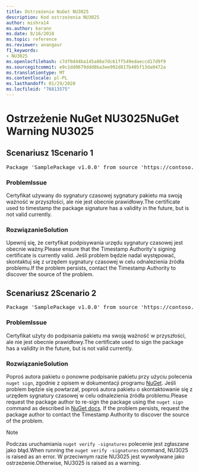 ```yaml
---
title: Ostrzeżenie NuGet NU3025
description: Kod ostrzeżenia NU3025
author: mishra14
ms.author: karann
ms.date: 8/16/2018
ms.topic: reference
ms.reviewer: anangaur
f1_keywords:
- NU3025
ms.openlocfilehash: c7df0d44ba145a86e7dc61ff549edaeccd17d9f9
ms.sourcegitcommit: e9c1dd0679ddd8ba3ee992d817b405f13da0472a
ms.translationtype: MT
ms.contentlocale: pl-PL
ms.lasthandoff: 01/29/2020
ms.locfileid: "76813575"
---
```

# <a name="nuget-warning-nu3025"></a><span data-ttu-id="164c0-103">Ostrzeżenie NuGet NU3025</span><span class="sxs-lookup"><span data-stu-id="164c0-103">NuGet Warning NU3025</span></span>

## <a name="scenario-1"></a><span data-ttu-id="164c0-104">Scenariusz 1</span><span class="sxs-lookup"><span data-stu-id="164c0-104">Scenario 1</span></span>

<pre>Package 'SamplePackage v1.0.0' from source 'https://contoso.com/index.json': The timestamp signing certificate is not yet valid.</pre>

### <a name="issue"></a><span data-ttu-id="164c0-105">Problem</span><span class="sxs-lookup"><span data-stu-id="164c0-105">Issue</span></span>

<span data-ttu-id="164c0-106">Certyfikat używany do sygnatury czasowej sygnatury pakietu ma swoją ważność w przyszłości, ale nie jest obecnie prawidłowy.</span><span class="sxs-lookup"><span data-stu-id="164c0-106">The certificate used to timestamp the package signature has a validity in the future, but is not valid currently.</span></span>


### <a name="solution"></a><span data-ttu-id="164c0-107">Rozwiązanie</span><span class="sxs-lookup"><span data-stu-id="164c0-107">Solution</span></span>

<span data-ttu-id="164c0-108">Upewnij się, że certyfikat podpisywania urzędu sygnatury czasowej jest obecnie ważny.</span><span class="sxs-lookup"><span data-stu-id="164c0-108">Please ensure that the Timestamp Authority's signing certificate is currently valid.</span></span> <span data-ttu-id="164c0-109">Jeśli problem będzie nadal występować, skontaktuj się z urzędem sygnatury czasowej w celu odnalezienia źródła problemu.</span><span class="sxs-lookup"><span data-stu-id="164c0-109">If the problem persists, contact the Timestamp Authority to discover the source of the problem.</span></span>



## <a name="scenario-2"></a><span data-ttu-id="164c0-110">Scenariusz 2</span><span class="sxs-lookup"><span data-stu-id="164c0-110">Scenario 2</span></span>

<pre>Package 'SamplePackage v1.0.0' from source 'https://contoso.com/index.json': The primary signature's timestamp signing certificate is not yet valid.</pre>

### <a name="issue"></a><span data-ttu-id="164c0-111">Problem</span><span class="sxs-lookup"><span data-stu-id="164c0-111">Issue</span></span>

<span data-ttu-id="164c0-112">Certyfikat użyty do podpisania pakietu ma swoją ważność w przyszłości, ale nie jest obecnie prawidłowy.</span><span class="sxs-lookup"><span data-stu-id="164c0-112">The certificate used to sign the package has a validity in the future, but is not valid currently.</span></span>


### <a name="solution"></a><span data-ttu-id="164c0-113">Rozwiązanie</span><span class="sxs-lookup"><span data-stu-id="164c0-113">Solution</span></span>

<span data-ttu-id="164c0-114">Poproś autora pakietu o ponowne podpisanie pakietu przy użyciu polecenia `nuget sign`, zgodnie z opisem w dokumentacji programu [NuGet](../../create-packages/sign-a-package.md). Jeśli problem będzie się powtarzał, poproś autora pakietu o skontaktowanie się z urzędem sygnatury czasowej w celu odnalezienia źródła problemu.</span><span class="sxs-lookup"><span data-stu-id="164c0-114">Please request the package author to re-sign the package using the `nuget sign` command as described in [NuGet docs](../../create-packages/sign-a-package.md). If the problem persists, request the package author to contact the Timestamp Authority to discover the source of the problem.</span></span>


> [!Note]
> <span data-ttu-id="164c0-115">Podczas uruchamiania `nuget verify -signatures` polecenie jest zgłaszane jako błąd.</span><span class="sxs-lookup"><span data-stu-id="164c0-115">When running the `nuget verify -signatures` command, NU3025 is raised as an error.</span></span> <span data-ttu-id="164c0-116">W przeciwnym razie NU3025 jest wywoływane jako ostrzeżenie.</span><span class="sxs-lookup"><span data-stu-id="164c0-116">Otherwise, NU3025 is raised as a warning.</span></span>

